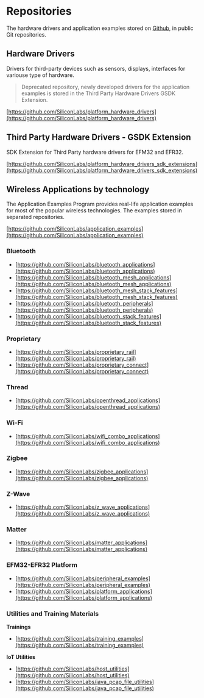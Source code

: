 # Repositories

The hardware drivers and application examples stored on [Github](https://github.com/SiliconLabs), in public Git repositories.

## Hardware Drivers
Drivers for third-party devices such as sensors, displays, interfaces for variouse type of hardware.

> Deprecated repository, newly developed drivers for the application examples is stored in the Third Party Hardware Drivers GSDK Extension.

[https://github.com/SiliconLabs/platform_hardware_drivers](https://github.com/SiliconLabs/platform_hardware_drivers)

## Third Party Hardware Drivers - GSDK Extension
SDK Extension for Third Party hardware drivers for EFM32 and EFR32.

[https://github.com/SiliconLabs/platform_hardware_drivers_sdk_extensions](https://github.com/SiliconLabs/platform_hardware_drivers_sdk_extensions)

## Wireless Applications by technology
The Application Examples Program provides real-life application examples for most of the popular wireless technologies. The examples stored in separated repositories.

[https://github.com/SiliconLabs/application_examples](https://github.com/SiliconLabs/application_examples)

### **Bluetooth** 
 
 * [https://github.com/SiliconLabs/bluetooth_applications](https://github.com/SiliconLabs/bluetooth_applications)
 * [https://github.com/SiliconLabs/bluetooth_mesh_applications](https://github.com/SiliconLabs/bluetooth_mesh_applications)
 * [https://github.com/SiliconLabs/bluetooth_mesh_stack_features](https://github.com/SiliconLabs/bluetooth_mesh_stack_features)
 * [https://github.com/SiliconLabs/bluetooth_peripherals](https://github.com/SiliconLabs/bluetooth_peripherals)
 * [https://github.com/SiliconLabs/bluetooth_stack_features](https://github.com/SiliconLabs/bluetooth_stack_features)

### **Proprietary**
* [https://github.com/SiliconLabs/proprietary_rail](https://github.com/SiliconLabs/proprietary_rail)
* [https://github.com/SiliconLabs/proprietary_connect](https://github.com/SiliconLabs/proprietary_connect)

### **Thread**
* [https://github.com/SiliconLabs/openthread_applications](https://github.com/SiliconLabs/openthread_applications)

### **Wi-Fi**
* [https://github.com/SiliconLabs/wifi_combo_applications](https://github.com/SiliconLabs/wifi_combo_applications)

### **Zigbee**
* [https://github.com/SiliconLabs/zigbee_applications](https://github.com/SiliconLabs/zigbee_applications)

### **Z-Wave**
* [https://github.com/SiliconLabs/z_wave_applications](https://github.com/SiliconLabs/z_wave_applications)

### **Matter**
* [https://github.com/SiliconLabs/matter_applications](https://github.com/SiliconLabs/matter_applications)

### **EFM32-EFR32 Platform**
* [https://github.com/SiliconLabs/peripheral_examples](https://github.com/SiliconLabs/peripheral_examples)
* [https://github.com/SiliconLabs/platform_applications](https://github.com/SiliconLabs/platform_applications)


### **Utilities and Training Materials**
**Trainings**
* [https://github.com/SiliconLabs/training_examples](https://github.com/SiliconLabs/training_examples)

**IoT Utilities**
* [https://github.com/SiliconLabs/host_utilities](https://github.com/SiliconLabs/host_utilities)
* [https://github.com/SiliconLabs/java_pcap_file_utilities](https://github.com/SiliconLabs/java_pcap_file_utilities)